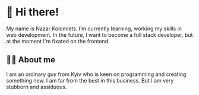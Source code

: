 # 👋 Hi there!

My name is Nazar Kolomiets. I’m currently learning, working my skills in web development.
 In the future, I want to become a full stack developer, but at the moment I'm fixated on the frontend.
## :man_technologist: About me
    
I am an ordinary guy from Kyiv who is keen on programming and creating something new. 
I am far from the best in this business. But I am very stubborn and assiduous.
